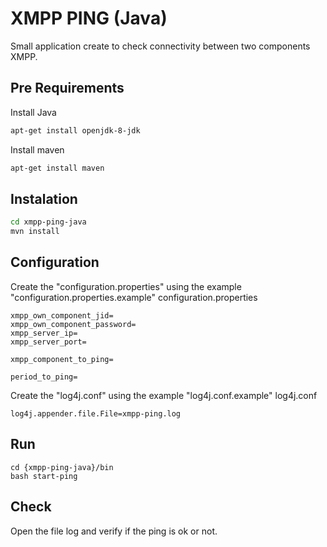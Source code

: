 XMPP PING (Java)
======

Small application create to check connectivity between two components XMPP. 

## Pre Requirements

Install Java
```bash
apt-get install openjdk-8-jdk
```

Install maven
```bash
apt-get install maven
```

## Instalation
```bash
cd xmpp-ping-java
mvn install
```
## Configuration

Create the "configuration.properties" using the example "configuration.properties.example"
configuration.properties
```
xmpp_own_component_jid=
xmpp_own_component_password=
xmpp_server_ip=
xmpp_server_port=

xmpp_component_to_ping=

period_to_ping=
```
Create the "log4j.conf" using the example "log4j.conf.example"
log4j.conf
```
log4j.appender.file.File=xmpp-ping.log
```

## Run
```
cd {xmpp-ping-java}/bin
bash start-ping
```

## Check
Open the file log and verify if the ping is ok or not. 

